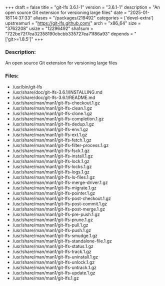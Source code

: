+++
draft = false
title = "git-lfs 3.6.1-1"
version = "3.6.1-1"
description = "An open source Git extension for versioning large files"
date = "2025-01-18T14:37:33"
aliases = "/packages/219492"
categories = ['devel-extra']
upstreamurl = "https://git-lfs.github.com/"
arch = "x86_64"
size = "3762208"
usize = "12296492"
sha1sum = "722be72f7ea32358190cbcbb335727ea71f86a93"
depends = "['git>=1.8.5']"
+++
### Description: 
An open source Git extension for versioning large files

### Files: 
* /usr/bin/git-lfs
* /usr/share/doc/git-lfs-3.6.1/INSTALLING.md
* /usr/share/doc/git-lfs-3.6.1/README.md
* /usr/share/man/man1/git-lfs-checkout.1.gz
* /usr/share/man/man1/git-lfs-clean.1.gz
* /usr/share/man/man1/git-lfs-clone.1.gz
* /usr/share/man/man1/git-lfs-completion.1.gz
* /usr/share/man/man1/git-lfs-dedup.1.gz
* /usr/share/man/man1/git-lfs-env.1.gz
* /usr/share/man/man1/git-lfs-ext.1.gz
* /usr/share/man/man1/git-lfs-fetch.1.gz
* /usr/share/man/man1/git-lfs-filter-process.1.gz
* /usr/share/man/man1/git-lfs-fsck.1.gz
* /usr/share/man/man1/git-lfs-install.1.gz
* /usr/share/man/man1/git-lfs-lock.1.gz
* /usr/share/man/man1/git-lfs-locks.1.gz
* /usr/share/man/man1/git-lfs-logs.1.gz
* /usr/share/man/man1/git-lfs-ls-files.1.gz
* /usr/share/man/man1/git-lfs-merge-driver.1.gz
* /usr/share/man/man1/git-lfs-migrate.1.gz
* /usr/share/man/man1/git-lfs-pointer.1.gz
* /usr/share/man/man1/git-lfs-post-checkout.1.gz
* /usr/share/man/man1/git-lfs-post-commit.1.gz
* /usr/share/man/man1/git-lfs-post-merge.1.gz
* /usr/share/man/man1/git-lfs-pre-push.1.gz
* /usr/share/man/man1/git-lfs-prune.1.gz
* /usr/share/man/man1/git-lfs-pull.1.gz
* /usr/share/man/man1/git-lfs-push.1.gz
* /usr/share/man/man1/git-lfs-smudge.1.gz
* /usr/share/man/man1/git-lfs-standalone-file.1.gz
* /usr/share/man/man1/git-lfs-status.1.gz
* /usr/share/man/man1/git-lfs-track.1.gz
* /usr/share/man/man1/git-lfs-uninstall.1.gz
* /usr/share/man/man1/git-lfs-unlock.1.gz
* /usr/share/man/man1/git-lfs-untrack.1.gz
* /usr/share/man/man1/git-lfs-update.1.gz
* /usr/share/man/man1/git-lfs.1.gz
